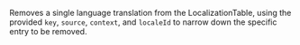 Removes a single language translation from the LocalizationTable, using
the provided `key`, `source`, `context`, and `localeId` to narrow down the
specific entry to be removed.